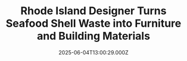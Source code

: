 ---
title: "Rhode Island Designer Turns Seafood Shell Waste into Furniture and Building Materials"
date: 2025-06-04T13:00:29.000Z
category: Human Kindness
externalLink: "https://www.goodnewsnetwork.org/rhode-island-designer-turns-seafood-shell-waste-into-furniture-and-building-materials/"
image: ""
excerpt: "From Rhode Island comes the story of a woman entrepreneur looking to turn shellfish into chic designer tiling and furniture that’s totally sustainable. The Mid-Atlantic coastline produces millions of pounds of shellfish waste every year. Beloved for mussels, clams, scallops, crab, oysters, and more, this famous American cuisine is unfortunately wasteful. Rather than letting it […] The post Rhode Island…"
---